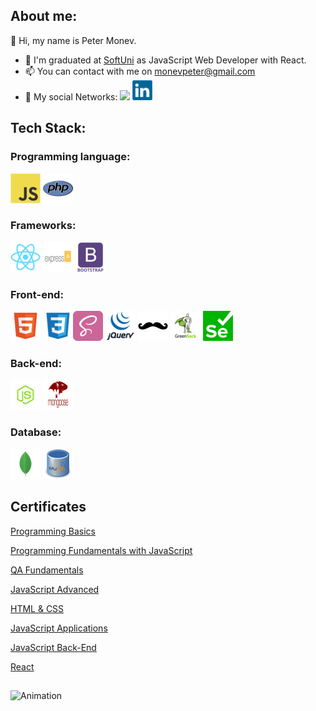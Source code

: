 ## About me:

👋 Hi, my name is Peter Monev.
- 🌱  I'm graduated at [SoftUni](https://softuni.bg/users/profile/show?username=PeteM) as JavaScript Web Developer with React.
- 📫 You can contact with me on monevpeter@gmail.com
- :speech_balloon: My social Networks:  [<img src="https://github.com/PeterMonev/PeterMonevInfo/blob/main/img/facebook-logo-2428.png">](https://www.facebook.com/peter.monev)  [<img src="https://github.com/PeterMonev/PeterMonev/blob/main/img/linkedin-logo-2430.png">](https://www.linkedin.com/in/peter-monev-22582b248/)

## Tech Stack:

###  Programming language:

<img src="https://github.com/PeterMonev/PeterMonev/blob/main/img/javascript-logo.png"> <img src="https://github.com/PeterMonev/PeterMonev/blob/main/img/php-logo%20(2).png">

### Frameworks:
<img src="https://github.com/PeterMonev/PeterMonev/blob/main/img/react-logo.png"> <img src="https://github.com/PeterMonev/PeterMonev/blob/main/img/express-logo.png"> <img src="https://github.com/PeterMonev/PeterMonev/blob/main/img/bootstrap-logo.png">

### Front-end:
<img src="https://github.com/PeterMonev/PeterMonev/blob/main/img/html-logo.png"> <img src="https://github.com/PeterMonev/PeterMonev/blob/main/img/css-logo.png"><img src="https://github.com/PeterMonev/PeterMonev/blob/main/img/sass-logo.png"> <img src="https://github.com/PeterMonev/PeterMonev/blob/main/img/jquery-logo.png"> <img src="https://github.com/PeterMonev/PeterMonev/blob/main/img/handlebars-logo.png"> <img src="https://github.com/PeterMonev/PeterMonev/blob/main/img/greensock-logo.png"> <img src="https://github.com/PeterMonev/PeterMonev/blob/main/img/selenium-logo.png">

### Back-end:
<img src="https://github.com/PeterMonev/PeterMonev/blob/main/img/nodejs-log.png"> <img src="https://github.com/PeterMonev/PeterMonev/blob/main/img/mongoose-logo.png">

### Database:
<img src="https://github.com/PeterMonev/PeterMonev/blob/main/img/mongodb-log.png"> <img src="https://github.com/PeterMonev/PeterMonev/blob/main/img/mysql-logo.png">

## Certificates

[Programming Basics](https://softuni.bg/Certificates/Details/125483/0368bceb)

[Programming Fundamentals with JavaScript](https://softuni.bg/certificates/details/139238/a15e82d0)

[QA Fundamentals](https://softuni.bg/certificates/details/133013/505f6769)

[JavaScript Advanced](https://softuni.bg/certificates/details/145469/94dd7900)

[HTML & CSS](https://softuni.bg/certificates/details/147301/233868d0)

[JavaScript Applications](https://softuni.bg/certificates/details/149863/25a88944)

[JavaScript Back-End](https://softuni.bg/certificates/details/162711/07729bab)

[React](https://softuni.bg/certificates/details/168489/855a0f0d)

##

![Animation](https://github.com/PeterMonev/PeterMonev/blob/main/img/podoboregifche.gif)
 
